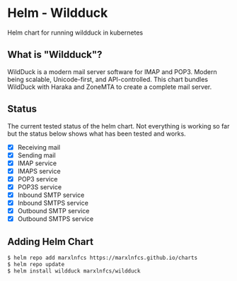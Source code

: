# Helm - Wildduck
Helm chart for running wildduck in kubernetes

## What is "Wildduck"?
WildDuck is a modern mail server software for IMAP and POP3. Modern being scalable, Unicode-first, and API-controlled. This chart bundles WildDuck with Haraka and ZoneMTA to create a complete mail server.

## Status
The current tested status of the helm chart. Not everything is working so far but the status below shows what has been tested and works.
- [x] Receiving mail
- [x] Sending mail
- [x] IMAP service
- [x] IMAPS service
- [x] POP3 service
- [x] POP3S service
- [x] Inbound SMTP service
- [x] Inbound SMTPS service
- [x] Outbound SMTP service
- [x] Outbound SMTPS service

## Adding Helm Chart

```bash
$ helm repo add marxlnfcs https://marxlnfcs.github.io/charts
$ helm repo update
$ helm install wildduck marxlnfcs/wildduck
```